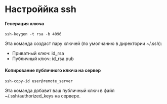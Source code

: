 # Настроййка ssh

#### Генерация ключа 
```
ssh-keygen -t rsa -b 4096
```

Эта команда создаст пару ключей (по умолчанию в директории ~/.ssh):

* Приватный ключ: id_rsa
* Публичный ключ: id_rsa.pub

#### Копирование публичного ключа на сервер
```
ssh-copy-id user@remote_server
```
Эта команда добавит ваш публичный ключ в файл ~/.ssh/authorized_keys на сервере.
